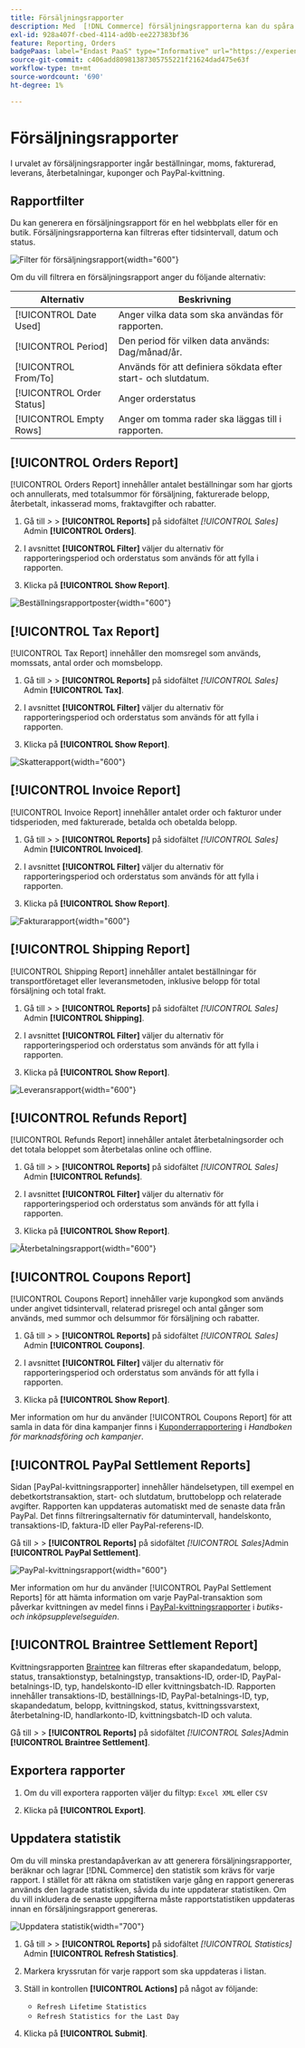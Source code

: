 ```yaml
---
title: Försäljningsrapporter
description: Med  [!DNL Commerce] försäljningsrapporterna kan du spåra order, skatter, fakturor, frakt, återbetalningar, kuponger och PayPal-kvittning.
exl-id: 928a407f-cbed-4114-ad0b-ee227383bf36
feature: Reporting, Orders
badgePaas: label="Endast PaaS" type="Informative" url="https://experienceleague.adobe.com/en/docs/commerce/user-guides/product-solutions" tooltip="Gäller endast Adobe Commerce i molnprojekt (Adobe-hanterad PaaS-infrastruktur) och lokala projekt."
source-git-commit: c406add80981387305755221f21624dad475e63f
workflow-type: tm+mt
source-wordcount: '690'
ht-degree: 1%

---
```


# Försäljningsrapporter

I urvalet av försäljningsrapporter ingår beställningar, moms, fakturerad, leverans, återbetalningar, kuponger och PayPal-kvittning.

## Rapportfilter

Du kan generera en försäljningsrapport för en hel webbplats eller för en butik. Försäljningsrapporterna kan filtreras efter tidsintervall, datum och status.

![Filter för försäljningsrapport](./assets/tax-report.png){width="600"}

Om du vill filtrera en försäljningsrapport anger du följande alternativ:

| Alternativ | Beskrivning |
|--- |--- |
| [!UICONTROL Date Used] | Anger vilka data som ska användas för rapporten. |
| [!UICONTROL Period] | Den period för vilken data används: Dag/månad/år. |
| [!UICONTROL From/To] | Används för att definiera sökdata efter start- och slutdatum. |
| [!UICONTROL Order Status] | Anger orderstatus |
| [!UICONTROL Empty Rows] | Anger om tomma rader ska läggas till i rapporten. |

## [!UICONTROL Orders Report]

[!UICONTROL Orders Report] innehåller antalet beställningar som har gjorts och annullerats, med totalsummor för försäljning, fakturerade belopp, återbetalt, inkasserad moms, fraktavgifter och rabatter.

1. Gå till _>_ > **[!UICONTROL Reports]** på sidofältet _[!UICONTROL Sales]_&#x200B;Admin **[!UICONTROL Orders]**.

1. I avsnittet **[!UICONTROL Filter]** väljer du alternativ för rapporteringsperiod och orderstatus som används för att fylla i rapporten.

1. Klicka på **[!UICONTROL Show Report]**.

![Beställningsrapportposter](./assets/order-report-records.png){width="600"}

## [!UICONTROL Tax Report]

[!UICONTROL Tax Report] innehåller den momsregel som används, momssats, antal order och momsbelopp.

1. Gå till _>_ > **[!UICONTROL Reports]** på sidofältet _[!UICONTROL Sales]_&#x200B;Admin **[!UICONTROL Tax]**.

1. I avsnittet **[!UICONTROL Filter]** väljer du alternativ för rapporteringsperiod och orderstatus som används för att fylla i rapporten.


1. Klicka på **[!UICONTROL Show Report]**.

![Skatterapport](./assets/tax-report-records.png){width="600"}

## [!UICONTROL Invoice Report]

[!UICONTROL Invoice Report] innehåller antalet order och fakturor under tidsperioden, med fakturerade, betalda och obetalda belopp.

1. Gå till _>_ > **[!UICONTROL Reports]** på sidofältet _[!UICONTROL Sales]_&#x200B;Admin **[!UICONTROL Invoiced]**.

1. I avsnittet **[!UICONTROL Filter]** väljer du alternativ för rapporteringsperiod och orderstatus som används för att fylla i rapporten.

1. Klicka på **[!UICONTROL Show Report]**.

![Fakturarapport](./assets/sales-invoiced.png){width="600"}

## [!UICONTROL Shipping Report]

[!UICONTROL Shipping Report] innehåller antalet beställningar för transportföretaget eller leveransmetoden, inklusive belopp för total försäljning och total frakt.

1. Gå till _>_ > **[!UICONTROL Reports]** på sidofältet _[!UICONTROL Sales]_&#x200B;Admin **[!UICONTROL Shipping]**.

1. I avsnittet **[!UICONTROL Filter]** väljer du alternativ för rapporteringsperiod och orderstatus som används för att fylla i rapporten.

1. Klicka på **[!UICONTROL Show Report]**.

![Leveransrapport](./assets/shipping.png){width="600"}

## [!UICONTROL Refunds Report]

[!UICONTROL Refunds Report] innehåller antalet återbetalningsorder och det totala beloppet som återbetalas online och offline.

1. Gå till _>_ > **[!UICONTROL Reports]** på sidofältet _[!UICONTROL Sales]_&#x200B;Admin **[!UICONTROL Refunds]**.

1. I avsnittet **[!UICONTROL Filter]** väljer du alternativ för rapporteringsperiod och orderstatus som används för att fylla i rapporten.

1. Klicka på **[!UICONTROL Show Report]**.

![Återbetalningsrapport](./assets/sales-refunds.png){width="600"}

## [!UICONTROL Coupons Report]

[!UICONTROL Coupons Report] innehåller varje kupongkod som används under angivet tidsintervall, relaterad prisregel och antal gånger som används, med summor och delsummor för försäljning och rabatter.

1. Gå till _>_ > **[!UICONTROL Reports]** på sidofältet _[!UICONTROL Sales]_&#x200B;Admin **[!UICONTROL Coupons]**.

1. I avsnittet **[!UICONTROL Filter]** väljer du alternativ för rapporteringsperiod och orderstatus som används för att fylla i rapporten.

1. Klicka på **[!UICONTROL Show Report]**.

Mer information om hur du använder [!UICONTROL Coupons Report] för att samla in data för dina kampanjer finns i [Kuponderrapportering](../merchandising-promotions/price-rules-cart-coupon.md#coupons-report) i _Handboken för marknadsföring och kampanjer_.

<!--- ![Coupons Report](./assets/sales-coupons.png) need coupon data  -->

## [!UICONTROL PayPal Settlement Reports]

Sidan [PayPal-kvittningsrapporter] innehåller händelsetypen, till exempel en debetkortstransaktion, start- och slutdatum, bruttobelopp och relaterade avgifter. Rapporten kan uppdateras automatiskt med de senaste data från PayPal. Det finns filtreringsalternativ för datumintervall, handelskonto, transaktions-ID, faktura-ID eller PayPal-referens-ID.

Gå till _>_ > **[!UICONTROL Reports]** på sidofältet _[!UICONTROL Sales]_&#x200B;Admin **[!UICONTROL PayPal Settlement]**.

![PayPal-kvittningsrapport](./assets/reports-sales-paypal-settlement.png){width="600"}

Mer information om hur du använder [!UICONTROL PayPal Settlement Reports] för att hämta information om varje PayPal-transaktion som påverkar kvittningen av medel finns i [PayPal-kvittningsrapporter](../stores-purchase/paypal-settlement-reports.md) i _butiks- och inköpsupplevelseguiden_.

## [!UICONTROL Braintree Settlement Report]

Kvittningsrapporten [Braintree](../stores-purchase/braintree.md) kan filtreras efter skapandedatum, belopp, status, transaktionstyp, betalningstyp, transaktions-ID, order-ID, PayPal-betalnings-ID, typ, handelskonto-ID eller kvittningsbatch-ID. Rapporten innehåller transaktions-ID, beställnings-ID, PayPal-betalnings-ID, typ, skapandedatum, belopp, kvittningskod, status, kvittningssvarstext, återbetalning-ID, handlarkonto-ID, kvittningsbatch-ID och valuta.

Gå till _>_ > **[!UICONTROL Reports]** på sidofältet _[!UICONTROL Sales]_&#x200B;Admin **[!UICONTROL Braintree Settlement]**.

<!--- ![Braintree Settlement Report](./assets/braintree-settlement.png) need a Braintree connection to update report screen -->

## Exportera rapporter

1. Om du vill exportera rapporten väljer du filtyp: `Excel XML` eller `CSV`

1. Klicka på **[!UICONTROL Export]**.

## Uppdatera statistik

Om du vill minska prestandapåverkan av att generera försäljningsrapporter, beräknar och lagrar [!DNL Commerce] den statistik som krävs för varje rapport. I stället för att räkna om statistiken varje gång en rapport genereras används den lagrade statistiken, såvida du inte uppdaterar statistiken. Om du vill inkludera de senaste uppgifterna måste rapportstatistiken uppdateras innan en försäljningsrapport genereras.

![Uppdatera statistik](./assets/refresh-stats.png){width="700"}

1. Gå till _>_ > **[!UICONTROL Reports]** på sidofältet _[!UICONTROL Statistics]_&#x200B;Admin **[!UICONTROL Refresh Statistics]**.

1. Markera kryssrutan för varje rapport som ska uppdateras i listan.

1. Ställ in kontrollen **[!UICONTROL Actions]** på något av följande:

   - `Refresh Lifetime Statistics`
   - `Refresh Statistics for the Last Day`

1. Klicka på **[!UICONTROL Submit]**.
